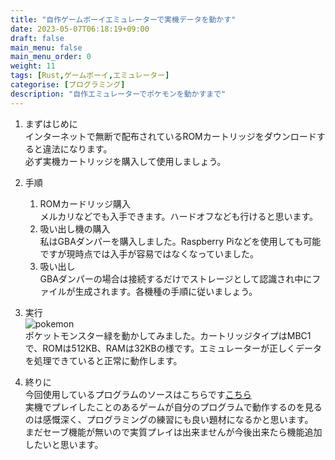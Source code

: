 ```yaml
---
title: "自作ゲームボーイエミュレーターで実機データを動かす"
date: 2023-05-07T06:18:19+09:00
draft: false
main_menu: false
main_menu_order: 0
weight: 11
tags: [Rust,ゲームボーイ,エミュレーター]
categorise: [プログラミング]
description: "自作エミュレーターでポケモンを動かすまで"
---
```

1. まずはじめに  
インターネットで無断で配布されているROMカートリッジをダウンロードすると違法になります。  
必ず実機カートリッジを購入して使用しましょう。  
<!--more-->
2. 手順  
	1. ROMカードリッジ購入  
	メルカリなどでも入手できます。ハードオフなども行けると思います。  
	2. 吸い出し機の購入   
	私はGBAダンパーを購入しました。Raspberry Piなどを使用しても可能ですが現時点では入手が容易ではなくなっていました。  
	3. 吸い出し  
	GBAダンパーの場合は接続するだけでストレージとして認識され中にファイルが生成されます。各機種の手順に従いましょう。  

3. 実行  
	![pokemon](/image/2023-05-07_pkm.png)  
	ポケットモンスター緑を動かしてみました。カートリッジタイプはMBC1で、ROMは512KB、RAMは32KBの様です。エミュレーターが正しくデータを処理できていると正常に動作します。  

4. 終りに  
	今回使用しているプログラムのソースはこちらです[こちら](https://github.com/alchg/simple-rustboy)  
	実機でプレイしたことのあるゲームが自分のプログラムで動作するのを見るのは感慨深く、プログラミングの練習にも良い題材になるかと思います。  
	まだセーブ機能が無いので実質プレイは出来ませんが今後出来たら機能追加したいと思います。  
	
